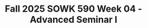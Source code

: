 ---
layout: single_embed_slide
title: "Fall 2025 SOWK 590 Week 04 - Advanced Seminar I"
presentation_id: pQTJ1X
slides:
  - slide_name: ../deck-pQTJ1X-large-0.jpeg
    slide_thumbnail: ../deck-pQTJ1X-thumb-0.jpeg
    slide_alt: "A circular diagram features stylized figures holding hands, symbolizing unity. The text reads, 'Advanced Seminar I, Fall 2025 Week 04 for SOWK 590.' At the bottom: 'Jacob Campbell, Ph.D. LICSW at Heritage University.'"
  - slide_name: ../deck-pQTJ1X-large-1.jpeg
    slide_thumbnail: ../deck-pQTJ1X-thumb-1.jpeg
    slide_alt: "**Object**: Presentation slide  **Action**: Lists agenda and objectives  **Context**: Educational session  **Important Text**:  - **Agenda**: Plan for week 04    - FLED: Restorative Justice Practices    - Mindfulness activity    - Practice Learning Reflection Group  - **Learning Objectives**:    - Students recognize shared experiences and use group for sharing/problem-solving.    - Actively practice mindfulness.    - Consider self-care/burnout prevention related to practice."
  - slide_name: ../deck-pQTJ1X-large-2.jpeg
    slide_thumbnail: ../deck-pQTJ1X-thumb-2.jpeg
    slide_alt: "Text 'Restorative Justice Practices' centered on a white background. Above, 'Faculty' and 'Student Led Discussion' appear. Bottom right notes 'Moved to Week 06 - Self-Care and Burnout Prevention.'"
  - slide_name: ../deck-pQTJ1X-large-3.jpeg
    slide_thumbnail: ../deck-pQTJ1X-thumb-3.jpeg
    slide_alt: "Diagram showing circle formats, each represented by unique icons: Basic Circle, Fishbowl, Feedback, Popcorn, Spiral, Wheelhouse, and Small Group Circles. Title: 'Varieties of Circle Formats: Different Methods of Facilitation' (Clifford, 2013)."
  - slide_name: ../deck-pQTJ1X-large-4.jpeg
    slide_thumbnail: ../deck-pQTJ1X-thumb-4.jpeg
    slide_alt: "Silhouette of an open hand illustrates teamwork values; surrounding text reads: 'Use kind words and actions,' 'Practice safety,' 'Group goals,' 'Honest feedback,' 'No grudges.' Titled 'Full Value Contract.'"
  - slide_name: ../deck-pQTJ1X-large-5.jpeg
    slide_thumbnail: ../deck-pQTJ1X-thumb-5.jpeg
    slide_alt: "A table displays a '5 Point Scale' indicating levels of well-being:5 - I feel fantastic!4 - I feel well.3 - I am ok, but I feel a little off.2 - I am not well. I just need time.1 - Emotional, leave me alone, check in with me later."
  - slide_name: ../deck-pQTJ1X-large-6.jpeg
    slide_thumbnail: ../deck-pQTJ1X-thumb-6.jpeg
    slide_alt: "A presentation slide features a list of reflective questions and prompts for an 'End of the Day Group,' including self-assessment, feedback, and goal-setting. An hourglass icon is present."
  - slide_name: ../deck-pQTJ1X-large-7.jpeg
    slide_thumbnail: ../deck-pQTJ1X-thumb-7.jpeg
    slide_alt: "Two overlapping circles labeled 'Rational Mind' and 'Emotional Mind,' with 'WISE Mind' at the intersection. Text explains characteristics: Rational is logical; Emotional is mood-driven; Wise integrates both. Context: Mindfulness Activity from DBT Skills Training Handbook (Linehan, 2015)."
  - slide_name: ../deck-pQTJ1X-large-8.jpeg
    slide_thumbnail: ../deck-pQTJ1X-thumb-8.jpeg
    slide_alt: "A spiral staircase descends while the text provides a mindfulness exercise: 'Mindfulness Activity' from 'DBT Skills Training Handbook.' It guides imagining walking down to one's center, embracing sensations and quiet."
  - slide_name: ../deck-pQTJ1X-large-9.jpeg
    slide_thumbnail: ../deck-pQTJ1X-thumb-9.jpeg
    slide_alt: "Slide from a presentation displaying discussion topics and group norms. Topics include practicum experiences and client needs. Norms emphasize respect, open-mindedness, participation, and confidentiality. Title: 'Practice Learning Reflection Group.'"
---